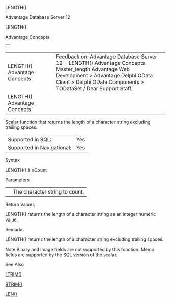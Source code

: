 LENGTH()




Advantage Database Server 12  

LENGTH()

Advantage Concepts

|  |
| --- |
|  |

|  |  |  |  |  |
| --- | --- | --- | --- | --- |
| LENGTH()  Advantage Concepts |  |  | Feedback on: Advantage Database Server 12 - LENGTH() Advantage Concepts Master\_length Advantage Web Development > Advantage Delphi OData Client > Delphi OData Components > TODataSet / Dear Support Staff, |  |
| LENGTH()  Advantage Concepts |  |  |  |  |

[Scalar](master_supported_scalar_functions.htm) function that returns the length of a character string excluding trailing spaces.

|  |  |
| --- | --- |
| Supported in SQL: | Yes |
| Supported in Navigational: | Yes |

Syntax

LENGTH(<cString>) à nCount

Parameters

|  |  |
| --- | --- |
| <cString> | The character string to count. |

Return Values

LENGTH() returns the length of a character string as an integer numeric value.

Remarks

LENGTH() returns the length of a character string excluding trailing spaces.

Note Binary and image fields are not supported by this function. Memo fields are supported by the SQL version of the scalar.

See Also

[LTRIM()](master_ltrim.htm)

[RTRIM()](master_rtrim.htm)

[LEN()](master_len.htm)